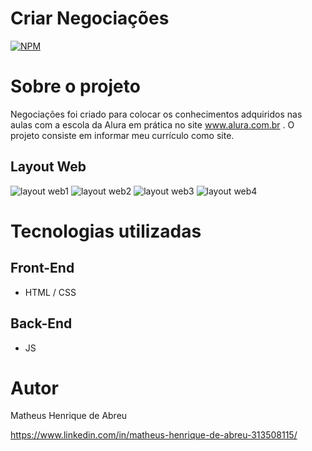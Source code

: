# Criar Negociações
[![NPM](https://img.shields.io/npm/l/react)](https://github.com/tianopo/site-curriculo/commit/6b94a5e67cf786c4ae5a332419adf0b49ecc6ee3) 

# Sobre o projeto

Negociações foi criado para colocar os conhecimentos adquiridos nas aulas com a escola da Alura em prática no site www.alura.com.br .
O projeto consiste em informar meu currículo como site.

## Layout Web
![layout web1](https://user-images.githubusercontent.com/92820414/167901883-c1bfa736-201c-4984-9c14-0a6e5d6c7884.png)
![layout web2](https://user-images.githubusercontent.com/92820414/167902054-0b8e34a0-aeeb-4c39-b2b9-9554c81472a4.png)
![layout web3](https://user-images.githubusercontent.com/92820414/167902098-f6002f59-3728-4df4-b2d4-e0431f364c27.png)
![layout web4](https://user-images.githubusercontent.com/92820414/167902115-a7c23192-5e06-4889-a442-6503c4ae30e1.png)

# Tecnologias utilizadas
## Front-End
- HTML / CSS

## Back-End
- JS

# Autor

Matheus Henrique de Abreu

https://www.linkedin.com/in/matheus-henrique-de-abreu-313508115/
